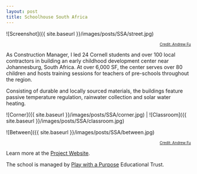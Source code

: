 ```yaml
---
layout: post
title: Schoolhouse South Africa
---
```


![Screenshot]({{ site.baseurl }}/images/posts/SSA/street.jpg)
<div style="text-align:right">
  <a style="font-size:10px" href="http://andrew-fu.com/">Credit: Andrew Fu</a>
</div>

As Construction Manager, I led 24 Cornell students and over 100 local contractors in building an early childhood development center near Johannesburg, South Africa. At over 6,000 SF, the center serves over 80 children and hosts training sessions for teachers of pre-schools throughout the region.

Consisting of durable and locally sourced materials, the buildings feature passive temperature regulation, rainwater collection and solar water heating.

![Corner]({{ site.baseurl }}/images/posts/SSA/corner.jpg) | ![Classroom]({{ site.baseurl }}/images/posts/SSA/classroom.jpg)

![Between]({{ site.baseurl }}/images/posts/SSA/between.jpg)
<div style="text-align:right">
  <a style="font-size:10px" href="http://andrew-fu.com/">Credit: Andrew Fu</a>
</div>

Learn more at the [Project Website](https://cusd.cornell.edu/projects/ssa/).

The school is managed by [Play with a Purpose](https://preschools4africa.org/) Educational Trust.